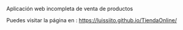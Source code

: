 Aplicación web incompleta de venta de productos

Puedes visitar la página en : https://luissiito.github.io/TiendaOnline/
